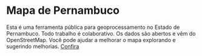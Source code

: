 # Mapa de Pernambuco
Esta é uma ferramenta pública para geoprocessamento no Estado de Pernambuco. Todo trabalho é colaborativo. Os dados são abertos e vêm do OpenStreetMap. Você pode ajudar a melhorar o mapa explorando e sugerindo melhorias. [Confira](https://pernambucodigital.github.io/mapa/)
